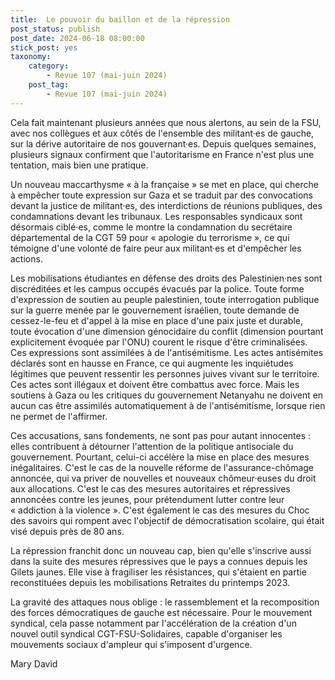 ```yaml
---
title:  Le pouvoir du baillon et de la répression
post_status: publish
post_date: 2024-06-18 08:00:00
stick_post: yes
taxonomy:
    category:
        - Revue 107 (mai-juin 2024)
    post_tag:
        - Revue 107 (mai-juin 2024)
---
```




 Cela fait maintenant plusieurs années que nous alertons, au sein de la FSU, avec nos collègues et aux côtés de l'ensemble des militant·es de gauche, sur la dérive autoritaire de nos gouvernant·es. Depuis quelques semaines, plusieurs signaux confirment que l'autoritarisme en France n'est plus une tentation, mais bien une pratique.

 Un nouveau maccarthysme « à la française » se met en place, qui cherche à empêcher toute expression sur Gaza et se traduit par des convocations devant la justice de militant·es, des interdictions de réunions publiques, des condamnations devant les tribunaux. Les responsables syndicaux sont désormais ciblé·es, comme le montre la condamnation du secrétaire départemental de la CGT 59 pour « apologie du terrorisme », ce qui témoigne d'une volonté de faire peur aux militant·es et d'empêcher les actions.

 Les mobilisations étudiantes en défense des droits des Palestinien·nes sont discréditées et les campus occupés évacués par la police. Toute forme d'expression de soutien au peuple palestinien, toute interrogation publique sur la guerre menée par le gouvernement israélien, toute demande de cessez-le-feu et d'appel à la mise en place d'une paix juste et durable, toute évocation d'une dimension génocidaire du conflit (dimension pourtant explicitement évoquée par l'ONU) courent le risque d'être criminalisées. Ces expressions sont assimilées à de l'antisémitisme. Les actes antisémites déclarés sont en hausse en France, ce qui augmente les inquiétudes légitimes que peuvent ressentir les personnes juives vivant sur le territoire. Ces actes sont illégaux et doivent être combattus avec force. Mais les soutiens à Gaza ou les critiques du gouvernement Netanyahu ne doivent en aucun cas être assimilés automatiquement à de l'antisémitisme, lorsque rien ne permet de l'affirmer.

 Ces accusations, sans fondements, ne sont pas pour autant innocentes : elles contribuent à détourner l'attention de la politique antisociale du gouvernement. Pourtant, celui-ci accélère la mise en place des mesures inégalitaires. C'est le cas de la nouvelle réforme de l'assurance-chômage annoncée, qui va priver de nouvelles et nouveaux chômeur·euses du droit aux allocations. C'est le cas des mesures autoritaires et répressives annoncées contre les jeunes, pour prétendument lutter contre leur « addiction à la violence ». C'est également le cas des mesures du Choc des savoirs qui rompent avec l'objectif de démocratisation scolaire, qui était visé depuis près de 80 ans.

 La répression franchit donc un nouveau cap, bien qu'elle s'inscrive aussi dans la suite des mesures répressives que le pays a connues depuis les Gilets jaunes. Elle vise à fragiliser les résistances, qui s'étaient en partie reconstituées depuis les mobilisations Retraites du printemps 2023.

 La gravité des attaques nous oblige : le rassemblement et la recomposition des forces démocratiques de gauche est nécessaire. Pour le mouvement syndical, cela passe notamment par l'accélération de la création d'un nouvel outil syndical CGT-FSU-Solidaires, capable d'organiser les mouvements sociaux d'ampleur qui s'imposent d'urgence.

 Mary David
